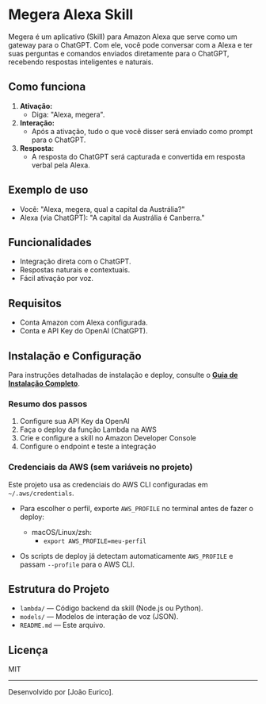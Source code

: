 # Megera Alexa Skill

Megera é um aplicativo (Skill) para Amazon Alexa que serve como um gateway para o ChatGPT. Com ele, você pode conversar com a Alexa e ter suas perguntas e comandos enviados diretamente para o ChatGPT, recebendo respostas inteligentes e naturais.

## Como funciona

1. **Ativação:**
   - Diga: "Alexa, megera".
2. **Interação:**
   - Após a ativação, tudo o que você disser será enviado como prompt para o ChatGPT.
3. **Resposta:**
   - A resposta do ChatGPT será capturada e convertida em resposta verbal pela Alexa.

## Exemplo de uso

- Você: "Alexa, megera, qual a capital da Austrália?"
- Alexa (via ChatGPT): "A capital da Austrália é Canberra."

## Funcionalidades

- Integração direta com o ChatGPT.
- Respostas naturais e contextuais.
- Fácil ativação por voz.

## Requisitos

- Conta Amazon com Alexa configurada.
- Conta e API Key do OpenAI (ChatGPT).

## Instalação e Configuração

Para instruções detalhadas de instalação e deploy, consulte o **[Guia de Instalação Completo](skill_install_guide.md)**.

### Resumo dos passos

1. Configure sua API Key da OpenAI
2. Faça o deploy da função Lambda na AWS
3. Crie e configure a skill no Amazon Developer Console
4. Configure o endpoint e teste a integração

### Credenciais da AWS (sem variáveis no projeto)

Este projeto usa as credenciais do AWS CLI configuradas em `~/.aws/credentials`.

- Para escolher o perfil, exporte `AWS_PROFILE` no terminal antes de fazer o deploy:

  - macOS/Linux/zsh:
    - `export AWS_PROFILE=meu-perfil`

- Os scripts de deploy já detectam automaticamente `AWS_PROFILE` e passam `--profile` para o AWS CLI.

## Estrutura do Projeto

- `lambda/` — Código backend da skill (Node.js ou Python).
- `models/` — Modelos de interação de voz (JSON).
- `README.md` — Este arquivo.

## Licença

MIT

---

Desenvolvido por [João Eurico].

